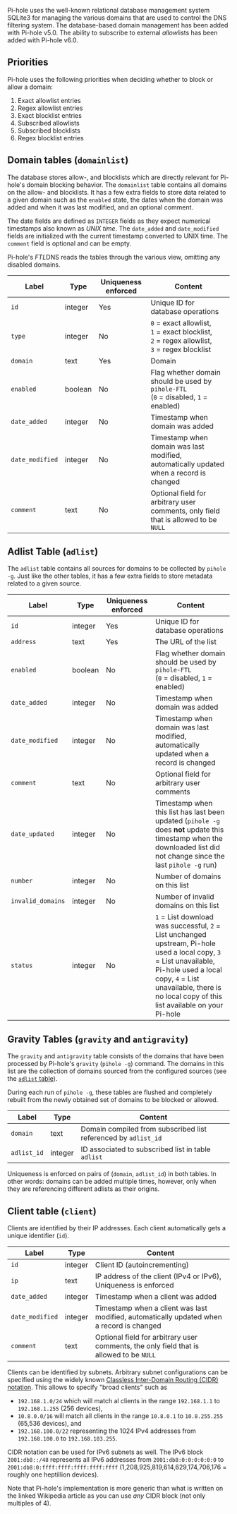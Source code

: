 Pi-hole uses the well-known relational database management system SQLite3 for managing the various domains that are used to control the DNS filtering system. The database-based domain management has been added with Pi-hole v5.0. The ability to subscribe to external *allow*lists has been added with Pi-hole v6.0.

## Priorities
Pi-hole uses the following priorities when deciding whether to block or allow a domain:

1. Exact allowlist entries
2. Regex allowlist entries
3. Exact blocklist entries
4. Subscribed allowlists
5. Subscribed blocklists
6. Regex blocklist entries

## Domain tables (`domainlist`)

The database stores allow-, and blocklists which are directly relevant for Pi-hole's domain blocking behavior. The `domainlist` table contains all domains on the allow- and blocklists. It has a few extra fields to store data related to a given domain such as the `enabled` state, the dates when the domain was added and when it was last modified, and an optional comment.

The date fields are defined as `INTEGER` fields as they expect numerical timestamps also known as *UNIX time*. The `date_added` and `date_modified` fields are initialized with the current timestamp converted to UNIX time. The `comment` field is optional and can be empty.

Pi-hole's *FTL*DNS reads the tables through the various view, omitting any disabled domains.

Label | Type | Uniqueness enforced | Content
----- | ---- | ------------------- | --------
`id` | integer | Yes | Unique ID for database operations
`type` | integer | No | `0` = exact allowlist,<br> `1` = exact blocklist,<br> `2` = regex allowlist,<br> `3` = regex blocklist
`domain` | text | Yes | Domain
`enabled` | boolean | No | Flag whether domain should be used by `pihole-FTL`<br>(`0` = disabled, `1` = enabled)
`date_added` | integer | No | Timestamp when domain was added
`date_modified` | integer | No | Timestamp when domain was last modified, automatically updated when a record is changed
`comment` | text | No | Optional field for arbitrary user comments, only field that is allowed to be `NULL`

## Adlist Table (`adlist`)

The `adlist` table contains all sources for domains to be collected by `pihole -g`. Just like the other tables, it has a few extra fields to store metadata related to a given source.

Label | Type | Uniqueness enforced | Content
----- | ---- | ------------------- | --------
`id` | integer | Yes | Unique ID for database operations
`address` | text | Yes | The URL of the list
`enabled` | boolean | No | Flag whether domain should be used by `pihole-FTL`<br>(`0` = disabled, `1` = enabled)
`date_added` | integer | No | Timestamp when domain was added
`date_modified` | integer | No | Timestamp when domain was last modified, automatically updated when a record is changed
`comment` | text | No | Optional field for arbitrary user comments
`date_updated` | integer | No | Timestamp when this list has last been updated (`pihole -g` does **not** update this timestamp when the downloaded list did not change since the last `pihole -g` run)
`number` | integer | No | Number of domains on this list
`invalid_domains` | integer | No | Number of invalid domains on this list
`status` | integer | No | `1` = List download was successful, `2` = List unchanged upstream, Pi-hole used a local copy, `3` = List unavailable, Pi-hole used a local copy, `4` = List unavailable, there is no local copy of this list available on your Pi-hole

## Gravity Tables (`gravity` and `antigravity`)

The `gravity` and `antigravity` table consists of the domains that have been processed by Pi-hole's `gravity` (`pihole -g`) command. The domains in this list are the collection of domains sourced from the configured sources (see the [`adlist` table](index.md#adlist-table-adlist)).

During each run of `pihole -g`, these tables are flushed and completely rebuilt from the newly obtained set of domains to be blocked or allowed.

Label | Type | Content
----- | ---- | -------
`domain` | text | Domain compiled from subscribed list referenced by `adlist_id`
`adlist_id` | integer | ID associated to subscribed list in table `adlist`

Uniqueness is enforced on pairs of (`domain`, `adlist_id`) in both tables. In other words: domains can be added multiple times, however, only when they are referencing different adlists as their origins.

## Client table (`client`)

Clients are identified by their IP addresses. Each client automatically gets a unique identifier (`id`).

Label | Type | Content
----- | ---- | -------
`id` | integer | Client ID (autoincrementing)
`ip` | text | IP address of the client (IPv4 or IPv6), Uniqueness is enforced
`date_added` | integer | Timestamp when a client was added
`date_modified` | integer | Timestamp when a client was last modified, automatically updated when a record is changed
`comment` | text | Optional field for arbitrary user comments, the only field that is allowed to be `NULL`

Clients can be identified by subnets. Arbitrary subnet configurations can be specified using the widely known [Classless Inter-Domain Routing (CIDR) notation](https://en.wikipedia.org/wiki/Classless_Inter-Domain_Routing#CIDR_blocks).
This allows to specify "broad clients" such as

- `192.168.1.0/24` which will match al clients in the range `192.168.1.1` to `192.168.1.255` (256 devices),
- `10.8.0.0/16` will match all clients in the range `10.8.0.1` to `10.8.255.255` (65,536 devices), and
- `192.168.100.0/22` representing the 1024 IPv4 addresses from `192.168.100.0` to `192.168.103.255`.

CIDR notation can be used for IPv6 subnets as well. The IPv6 block `2001:db8::/48` represents all IPv6 addresses from `2001:db8:0:0:0:0:0:0` to `2001:db8:0:ffff:ffff:ffff:ffff:ffff` (1,208,925,819,614,629,174,706,176 = roughly one heptillion devices).

Note that Pi-hole's implementation is more generic than what is written on the linked Wikipedia article as you can use *any* CIDR block (not only multiples of 4).

